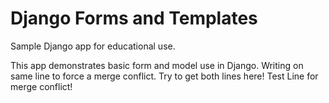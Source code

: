 # Django Forms and Templates
Sample Django app for educational use.

This app demonstrates basic form and model use in Django.
Writing on same line to force a merge conflict.  Try to get both lines here!
Test Line for merge conflict!

